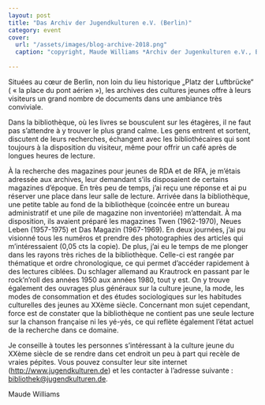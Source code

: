 ```yaml
---
layout: post
title: "Das Archiv der Jugendkulturen e.V. (Berlin)"
category: event
cover:
  url: "/assets/images/blog-archive-2018.png"
  caption: "copyright, Maude Williams *Archiv der Jugenkulturen e.V., Berlin*"
  
---
```


Situées au cœur de Berlin, non loin du lieu historique „Platz der Luftbrücke“ ( « la place du pont aérien »), les archives des cultures jeunes offre à leurs visiteurs un grand nombre de documents dans une ambiance très conviviale. 

<!-- more -->

Dans la bibliothèque, où les livres se bousculent sur les étagères, il ne faut pas s’attendre à y trouver le plus grand calme. Les gens entrent et sortent, discutent de leurs recherches, échangent avec les bibliothécaires qui sont toujours à la disposition du visiteur, même pour offrir un café après de longues heures de lecture. 

À la recherche des magazines pour jeunes de RDA et de RFA, je m’étais adressée aux archives, leur demandant s’ils disposaient de certains magazines d’époque. En très peu de temps, j’ai reçu une réponse et ai pu réserver une place dans leur salle de lecture. Arrivée dans la bibliothèque, une petite table au fond de la bibliothèque (coincée entre un bureau administratif et une pile de magazine non inventoriée) m’attendait. À ma disposition, ils avaient préparé les magazines Twen (1962-1970), Neues Leben (1957-1975) et Das Magazin (1967-1969). En deux journées, j’ai pu visionné tous les numéros et prendre des photographies des articles qui m’intéressaient (0,05 cts la copie). De plus, j’ai eu le temps de me plonger dans les rayons très riches de la bibliothèque. Celle-ci est rangée par thématique et ordre chronologique, ce qui permet d’accéder rapidement à des lectures ciblées. Du schlager allemand au Krautrock en passant par le rock’n’roll des années 1950 aux années 1980, tout y est. On y trouve également des ouvrages plus généraux sur la culture jeune, la mode, les modes de consommation et des études sociologiques sur les habitudes culturelles des jeunes au XXème siècle. Concernant mon sujet cependant, force est de constater que la bibliothèque ne contient pas une seule lecture sur la chanson française ni les yé-yés, ce qui reflète également l’état actuel de la recherche dans ce domaine. 

Je conseille à toutes les personnes s’intéressant à la culture jeune du XXème siècle de se rendre dans cet endroit un peu à part qui recèle de vraies pépites. Vous pouvez consulter leur site internet (http://www.jugendkulturen.de) et les contacter à l’adresse suivante : bibliothek@jugendkulturen.de.

Maude Williams
